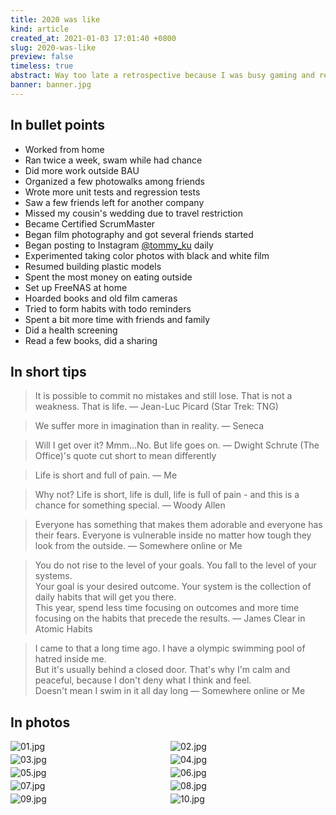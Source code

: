 ```yaml
---
title: 2020 was like
kind: article
created_at: 2021-01-03 17:01:40 +0800
slug: 2020-was-like
preview: false
timeless: true
abstract: Way too late a retrospective because I was busy gaming and reading blogs
banner: banner.jpg
---
```


## In bullet points

* Worked from home
* Ran twice a week, swam while had chance
* Did more work outside BAU
* Organized a few photowalks among friends
* Wrote more unit tests and regression tests
* Saw a few friends left for another company
* Missed my cousin's wedding due to travel restriction
* Became Certified ScrumMaster
* Began film photography and got several friends started
* Began posting to Instagram [@tommy_ku](https://www.instagram.com/tommy_ku/) daily
* Experimented taking color photos with black and white film
* Resumed building plastic models
* Spent the most money on eating outside
* Set up FreeNAS at home
* Hoarded books and old film cameras
* Tried to form habits with todo reminders
* Spent a bit more time with friends and family
* Did a health screening
* Read a few books, did a sharing

## In short tips

> It is possible to commit no mistakes and still lose. That is not a weakness. That is life. &mdash; Jean-Luc Picard (Star Trek: TNG)

> We suffer more in imagination than in reality. &mdash; Seneca

> Will I get over it? Mmm...No. But life goes on. &mdash; Dwight Schrute (The Office)'s quote cut short to mean differently

> Life is short and full of pain. &mdash; Me

> Why not? Life is short, life is dull, life is full of pain - and this is a chance for something special. &mdash; Woody Allen

> Everyone has something that makes them adorable and everyone has their fears. Everyone is vulnerable inside no matter how tough they look from the outside. &mdash; Somewhere online or Me

> You do not rise to the level of your goals. You fall to the level of your systems.
> <br />
> Your goal is your desired outcome. Your system is the collection of daily habits that will get you there.
> <br />
> This year, spend less time focusing on outcomes and more time focusing on the habits that precede the results. &mdash; James Clear in Atomic Habits

> I came to that a long time ago.
> I have a olympic swimming pool of hatred inside me.
> <br />
> But it's usually behind a closed door.
> That's why I'm calm and peaceful, because I don't deny what I think and feel.
> <br />
> Doesn't mean I swim in it all day long &mdash; Somewhere online or Me

## In photos

<style>
    #photogrid {
        display: grid;
        grid-template-columns: 50% 50%;
        grid-template-rows: auto;
        align-items: stretch;
        column-gap: 4px;
        row-gap: 4px;
    }
    #photogrid img {
        margin: 0;
    }
    
    @media screen and (max-width: 30em) {
        #photogrid {
            grid-template-columns: 100%;
        }
    }
</style>

<section id="photogrid">
    <img src="./5ff1795f7369601.jpg" alt="01.jpg">
    <img src="./5ff1795fb2aa102.jpg" alt="02.jpg">
    <img src="./5ff179600620c03.jpg" alt="03.jpg">
    <img src="./5ff179604e43404.jpg" alt="04.jpg">
    <img src="./5ff179608f6f905.jpg" alt="05.jpg">
    <img src="./5ff17960c151806.jpg" alt="06.jpg">
    <img src="./5ff1796101c3907.jpg" alt="07.jpg">
    <img src="./5ff179612accb08.jpg" alt="08.jpg">
    <img src="./5ff179616c47f09.jpg" alt="09.jpg">
    <img src="./5ff17961c1d1f10.jpg" alt="10.jpg">
</section>
